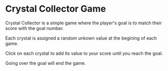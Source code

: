 # Crystal Collector Game

Crystal Collector is a simple game where the player's goal is to match their score with the goal number.

Each crystal is assigned a random unkown value at the begining of each game.

Click on each crystal to add its value to your score until you reach the goal.

Going over the goal will end the game.

